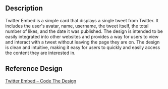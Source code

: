 ## Description

Twitter Embed is a simple card that displays a single tweet from Twitter. It includes the user's avatar, name, username, the tweet itself, the total number of likes, and the date it was published. The design is intended to be easily integrated into other websites and provides a way for users to view and interact with a tweet without leaving the page they are on. The design is clean and intuitive, making it easy for users to quickly and easily access the content they are interested in.

## Reference Design

[Twitter Embed – Code The Design](https://codedesign.dev/challenge/twitter-embed)
